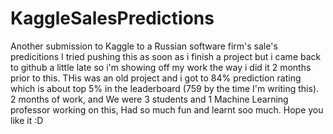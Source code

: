 # KaggleSalesPredictions
Another submission to Kaggle to a Russian software firm's sale's predicitions
I tried pushing this as soon as i finish a project but i came back to github a little late so i'm showing off my work the way i did it 2 months prior to this. THis was an old project and i got to 84% prediction rating which is about top 5% in the leaderboard (759 by the time I'm writing this).
2 months of work, and We were 3 students and 1 Machine Learning professor working on this, Had so much fun and learnt soo much.
Hope you like it :D

